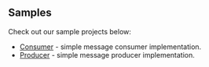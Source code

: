 ## Samples

Check out our sample projects below:

- <a href="https://github.com/iggy-rs/iggy-go-client/blob/dev/samples/consumer/README.md">Consumer</a> - simple message consumer implementation.
- <a href="https://github.com/iggy-rs/iggy-go-client/blob/dev/samples/producer/README.md">Producer</a> - simple message producer implementation.